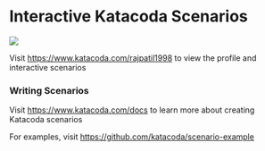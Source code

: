 # Interactive Katacoda Scenarios

[![](http://shields.katacoda.com/katacoda/rajpatil1998/count.svg)](https://www.katacoda.com/rajpatil1998 "Get your profile on Katacoda.com")

Visit https://www.katacoda.com/rajpatil1998 to view the profile and interactive scenarios

### Writing Scenarios
Visit https://www.katacoda.com/docs to learn more about creating Katacoda scenarios

For examples, visit https://github.com/katacoda/scenario-example
